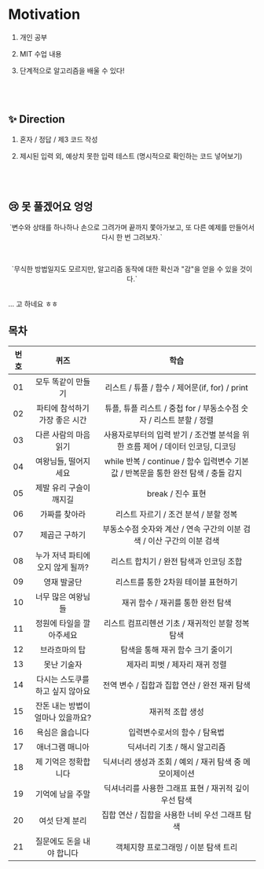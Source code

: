 # Motivation
1. 개인 공부
2. MIT 수업 내용
3. 단계적으로 알고리즘을 배울 수 있다!

   <br>
   <br>

## ✨ Direction
1. 혼자 / 정답 / 제3 코드 작성
2. 제시된 입력 외, 예상치 못한 입력 테스트 (명시적으로 확인하는 코드 넣어보기)

   <br>
   <br>

## 😢 못 풀겠어요 엉엉
<p align="center">
   <a> `변수와 상태를 하나하나 손으로 그려가며 끝까지 쫓아가보고, 또 다른 예제를 만들어서 다시 한 번 그려보자.` </a>
</p>
<br>
<p align="center">
   <a> `무식한 방법일지도 모르지만, 알고리즘 동작에 대한 확신과 "감"을 얻을 수 있을 것이다.` </a>
</p>
<br>
... 고 하네요 ㅎㅎ




## 목차

| 번호 |                 퀴즈                  | 학습 |
| :--: | :-----------------------------------: | :--: |
| 01 | 모두 똑같이 만들기 |  리스트 / 튜플 / 함수 / 제어문(if, for) / print |
| 02 | 파티에 참석하기 가장 좋은 시간 | 튜플, 튜플 리스트 / 중첩 for / 부동소수점 숫자 / 리스트 분할 / 정렬 |
| 03 | 다른 사람의 마음 읽기 | 사용자로부터의 입력 받기 / 조건별 분석을 위한 흐름 제어 / 데이터 인코딩, 디코딩 |
| 04 | 여왕님들, 떨어지세요 | while 반복 / continue / 함수 입력변수 기본값 / 반복문을 통한 완전 탐색 / 충돌 감지 |
| 05 | 제발 유리 구슬이 깨지길 | break / 진수 표현 |
| 06 | 가짜를 찾아라 | 리스트 자르기 / 조건 분석 / 분할 정복 |
| 07 | 제곱근 구하기 | 부동소수점 숫자와 계산 / 연속 구간의 이분 검색 / 이산 구간의 이분 검색 |
| 08 | 누가 저녁 파티에 오지 않게 될까? | 리스트 합치기 / 완전 탐색과 인코딩 조합 |
| 09 | 영재 발굴단 | 리스트를 통한 2차원 테이블 표현하기 |
| 10 | 너무 많은 여왕님들 | 재귀 함수 / 재귀를 통한 완전 탐색 | 
| 11 | 정원에 타일을 깔아주세요 | 리스트 컴프리헨션 기초 / 재귀적인 분할 정복 탐색 |
| 12 | 브라흐마의 탑 | 탐색을 통해 재귀 함수 크기 줄이기 | 
| 13 | 못난 기술자 | 제자리 피벗 / 제자리 재귀 정렬 |
| 14 | 다시는 스도쿠를 하고 싶지 않아요 | 전역 변수 / 집합과 집합 연산 / 완전 재귀 탐색 |
| 15 | 잔돈 내는 방법이 얼마나 있을까요? | 재귀적 조합 생성 | 
| 16 | 욕심은 옳습니다 | 입력변수로서의 함수 / 탐욕법 |
| 17 | 애너그램 매니아 | 딕셔너리 기초 / 해시 알고리즘 |
| 18 | 제 기억은 정확합니다 | 딕셔너리 생성과 조회 / 예외 / 재귀 탐색 중 메모이제이션 |
| 19 | 기억에 남을 주말 | 딕셔너리를 사용한 그래프 표현 / 재귀적 깊이 우선 탐색 |
| 20 | 여섯 단계 분리 | 집합 연산 / 집합을 사용한 너비 우선 그래프 탐색 | 
| 21 | 질문에도 돈을 내야 합니다 | 객체지향 프로그래밍 / 이분 탐색 트리 | 
